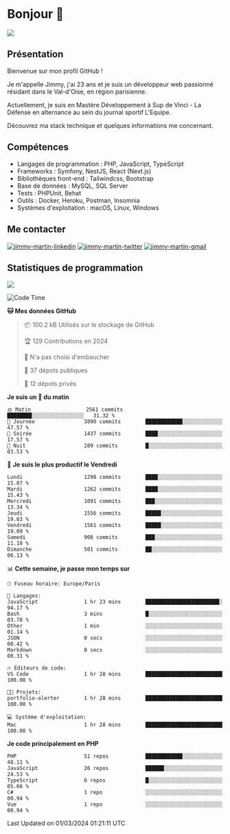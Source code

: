 # Bonjour 👋

![](https://komarev.com/ghpvc/?username=jimmy-martin&color=1a1b27)

## Présentation

Bienvenue sur mon profil GitHub !

Je m'appelle Jimmy, j'ai 23 ans et je suis un développeur web passionné résidant dans le Val-d'Oise, en région parisienne.

Actuellement, je suis en Mastère Développement à Sup de Vinci - La Défense en alternance au sein du journal sportif L'Equipe.

Découvrez ma stack technique et quelques informations me concernant.

## Compétences

- Langages de programmation : PHP, JavaScript, TypeScript
- Frameworks : Symfony, NestJS, React (Next.js)
- Bibliothèques front-end : Tailwindcss, Bootstrap
- Base de données : MySQL, SQL Server
- Tests : PHPUnit, Behat
- Outils : Docker, Heroku, Postman, Insomnia
- Systèmes d'exploitation : macOS, Linux, Windows

## Me contacter

<p>
<a href="https://www.linkedin.com/in/jimmy-martin-dev/" target="_blank"><img align="center" src="https://img.shields.io/badge/-LinkedIn-0077B5?style=for-the-badge&logo=Linkedin&logoColor=white" alt="jimmy-martin-linkedin"/></a>
<a href="https://twitter.com/jimmydev_" target="_blank"><img align="center" src="https://img.shields.io/badge/-Twitter-1DA1F2?style=for-the-badge&logo=Twitter&logoColor=white" alt="jimmy-martin-twitter"/></a>
<a href="mailto:jimmy.martin952@gmail.com" target="_blank"><img align="center" src="https://img.shields.io/badge/gmail-D14836?style=for-the-badge&logo=gmail&logoColor=white" alt="jimmy-martin-gmail"/></a>
</p>

## Statistiques de programmation

<a href="https://github-readme-stats.vercel.app/api/top-langs/?username=jimmy-martin&layout=compact">
  <img align="center" src="https://github-readme-stats.vercel.app/api/top-langs/?username=jimmy-martin&layout=compact"/>
</a>

<!--START_SECTION:waka-->
![Code Time](http://img.shields.io/badge/Code%20Time-1%2C949%20hrs%2030%20mins-blue)

**🐱 Mes données GitHub** 

> 📦 100.2 kB Utilisés sur le stockage de GitHub 
 > 
> 🏆 129 Contributions en 2024
 > 
> 🚫 N'a pas choisi d'embaucher
 > 
> 📜 37 dépots publiques 
 > 
> 🔑 12 dépots privés 
 > 
**Je suis un 🐤 du matin** 

```text
🌞 Matin                  2561 commits        ████████░░░░░░░░░░░░░░░░░   31.32 % 
🌆 Journée                3890 commits        ████████████░░░░░░░░░░░░░   47.57 % 
🌃 Soirée                 1437 commits        ████░░░░░░░░░░░░░░░░░░░░░   17.57 % 
🌙 Nuit                   289 commits         █░░░░░░░░░░░░░░░░░░░░░░░░   03.53 % 
```
📅 **Je suis le plus productif le Vendredi** 

```text
Lundi                    1298 commits        ████░░░░░░░░░░░░░░░░░░░░░   15.87 % 
Mardi                    1262 commits        ████░░░░░░░░░░░░░░░░░░░░░   15.43 % 
Mercredi                 1091 commits        ███░░░░░░░░░░░░░░░░░░░░░░   13.34 % 
Jeudi                    1556 commits        █████░░░░░░░░░░░░░░░░░░░░   19.03 % 
Vendredi                 1561 commits        █████░░░░░░░░░░░░░░░░░░░░   19.09 % 
Samedi                   908 commits         ███░░░░░░░░░░░░░░░░░░░░░░   11.10 % 
Dimanche                 501 commits         ██░░░░░░░░░░░░░░░░░░░░░░░   06.13 % 
```


📊 **Cette semaine, je passe mon temps sur** 

```text
🕑︎ Fuseau horaire: Europe/Paris

💬 Langages: 
JavaScript               1 hr 23 mins        ████████████████████████░   94.17 % 
Bash                     3 mins              █░░░░░░░░░░░░░░░░░░░░░░░░   03.78 % 
Other                    1 min               ░░░░░░░░░░░░░░░░░░░░░░░░░   01.14 % 
JSON                     0 secs              ░░░░░░░░░░░░░░░░░░░░░░░░░   00.42 % 
Markdown                 0 secs              ░░░░░░░░░░░░░░░░░░░░░░░░░   00.31 % 

🔥 Éditeurs de code: 
VS Code                  1 hr 28 mins        █████████████████████████   100.00 % 

🐱‍💻 Projets: 
portfolio-alerter        1 hr 28 mins        █████████████████████████   100.00 % 

💻 Système d'exploitation: 
Mac                      1 hr 28 mins        █████████████████████████   100.00 % 
```

**Je code principalement en PHP** 

```text
PHP                      51 repos            ████████████░░░░░░░░░░░░░   48.11 % 
JavaScript               26 repos            ██████░░░░░░░░░░░░░░░░░░░   24.53 % 
TypeScript               6 repos             █░░░░░░░░░░░░░░░░░░░░░░░░   05.66 % 
C#                       1 repo              ░░░░░░░░░░░░░░░░░░░░░░░░░   00.94 % 
Vue                      1 repo              ░░░░░░░░░░░░░░░░░░░░░░░░░   00.94 % 
```




 Last Updated on 01/03/2024 01:21:11 UTC
<!--END_SECTION:waka-->


